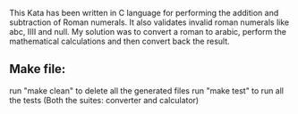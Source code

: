 This Kata has been written in C language for performing the addition and subtraction of
Roman numerals.
It also validates invalid roman numerals like abc, IIII and null.
My solution was to convert a roman to arabic, perform the mathematical calculations and
then convert back the result.

Make file:
---------
run "make clean" to delete all the generated files
run "make test" to run all the tests (Both the suites: converter and calculator)
